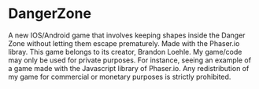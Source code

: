 # DangerZone
A new IOS/Android game that involves keeping shapes inside the Danger Zone without letting them escape prematurely. Made with the Phaser.io libray.
This game belongs to its creator, Brandon Loehle. My game/code may only be used for private purposes. For instance, seeing an example of a game made with the Javascript library of Phaser.io. Any redistribution of my game for commercial or monetary purposes is strictly prohibited.
